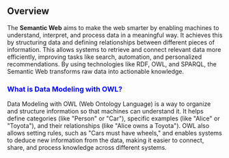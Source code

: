 ## Overview
The **Semantic Web** aims to make the web smarter by enabling machines to understand, interpret, and process data in a meaningful way. It achieves this by structuring data and defining relationships between different pieces of information. This allows systems to retrieve and connect relevant data more efficiently, improving tasks like search, automation, and personalized recommendations. By using technologies like RDF, OWL, and SPARQL, the Semantic Web transforms raw data into actionable knowledge.

### <span style="color:blue;">What is Data Modeling with OWL?</span>
Data Modeling with OWL (Web Ontology Language) is a way to organize and structure information so that machines can understand it. It helps define categories (like "Person" or "Car"), specific examples (like "Alice" or "Toyota"), and their relationships (like "Alice owns a Toyota"). OWL also allows setting rules, such as "Cars must have wheels," and enables systems to deduce new information from the data, making it easier to connect, share, and process knowledge across different systems.
